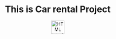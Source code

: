 <center>
<h1> This is Car rental Project  </h1>
<a href="https://github.com/seaim76/img/blob/main/img/1.png"><img src="smiley.gif" alt="HTML tutorial" style="width:42px;height:42px;"></a>
</center>
